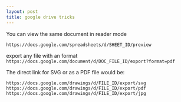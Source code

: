 ```yaml
---
layout: post
title: google drive tricks
---
```


You can view the same document in reader mode

```https://docs.google.com/spreadsheets/d/SHEET_ID/preview```

export any file with an format
```https://docs.google.com/document/d/DOC_FILE_ID/export?format=pdf```

The direct link for  SVG or as a PDF file would be:

```
https://docs.google.com/drawings/d/FILE_ID/export/svg
https://docs.google.com/drawings/d/FILE_ID/export/pdf
https://docs.google.com/drawings/d/FILE_ID/export/jpg
```
